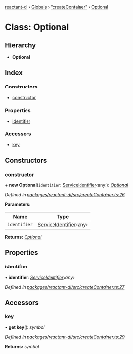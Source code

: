 [reactant-di](../README.md) › [Globals](../globals.md) › ["createContainer"](../modules/_createcontainer_.md) › [Optional](_createcontainer_.optional.md)

# Class: Optional

## Hierarchy

* **Optional**

## Index

### Constructors

* [constructor](_createcontainer_.optional.md#constructor)

### Properties

* [identifier](_createcontainer_.optional.md#identifier)

### Accessors

* [key](_createcontainer_.optional.md#key)

## Constructors

###  constructor

\+ **new Optional**(`identifier`: [ServiceIdentifier](../modules/_interfaces_.md#serviceidentifier)‹any›): *[Optional](_createcontainer_.optional.md)*

*Defined in [packages/reactant-di/src/createContainer.ts:26](https://github.com/unadlib/reactant/blob/222a645/packages/reactant-di/src/createContainer.ts#L26)*

**Parameters:**

Name | Type |
------ | ------ |
`identifier` | [ServiceIdentifier](../modules/_interfaces_.md#serviceidentifier)‹any› |

**Returns:** *[Optional](_createcontainer_.optional.md)*

## Properties

###  identifier

• **identifier**: *[ServiceIdentifier](../modules/_interfaces_.md#serviceidentifier)‹any›*

*Defined in [packages/reactant-di/src/createContainer.ts:27](https://github.com/unadlib/reactant/blob/222a645/packages/reactant-di/src/createContainer.ts#L27)*

## Accessors

###  key

• **get key**(): *symbol*

*Defined in [packages/reactant-di/src/createContainer.ts:29](https://github.com/unadlib/reactant/blob/222a645/packages/reactant-di/src/createContainer.ts#L29)*

**Returns:** *symbol*
